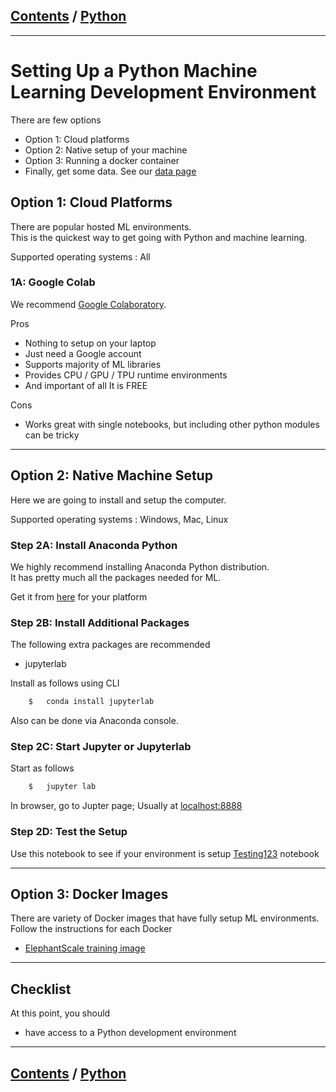 <link rel='stylesheet' href='../assets/css/main.css'/>

## [Contents](../contents.md) / [Python](0-README.md)
---
# Setting Up a Python Machine Learning Development Environment

There are few options
- Option 1: Cloud platforms
- Option 2: Native setup of your machine
- Option 3: Running a docker container
- Finally, get some data.  See our [data page](data.md)

## Option 1: Cloud Platforms
There are popular hosted ML environments.  
This is the quickest way to get going with Python and machine learning.

Supported operating systems : All

### 1A: Google Colab

We recommend [Google Colaboratory](https://colab.research.google.com/).

Pros
- Nothing to setup on your laptop
- Just need a Google account
- Supports majority of ML libraries
- Provides CPU / GPU / TPU runtime environments
- And important of all It is FREE

Cons
- Works great with single notebooks, but including other python modules can be tricky

---

## Option 2: Native Machine Setup

Here we are going to install and setup the computer.

Supported operating systems : Windows, Mac, Linux

### Step 2A: Install Anaconda Python
We highly recommend installing Anaconda Python distribution.  
It has pretty much all the packages needed for ML.

Get it from [here](https://www.anaconda.com/) for your platform

### Step 2B:  Install Additional Packages
The following extra packages are recommended
- jupyterlab

Install as follows using CLI
```bash
    $   conda install jupyterlab
```
Also can be done via Anaconda console.

### Step 2C: Start Jupyter or Jupyterlab
Start as follows
```bash
    $   jupyter lab
```

In browser, go to Jupter page;  Usually at [localhost:8888](http://localhost:8888)


### Step 2D: Test the Setup
Use this notebook to see if your environment is setup
[Testing123](https://github.com/elephantscale/learning-path-for-ML-labs/blob/master/python/1-testing-123.ipynb) notebook

---


## Option 3: Docker Images
There are variety of Docker images that have fully setup ML environments.  
Follow the instructions for each Docker

- [ElephantScale training image](https://hub.docker.com/r/elephantscale/es-training)


---


## Checklist
At this point, you should
- have access to a Python development environment

---
## [Contents](../contents.md) / [Python](0-README.md)

